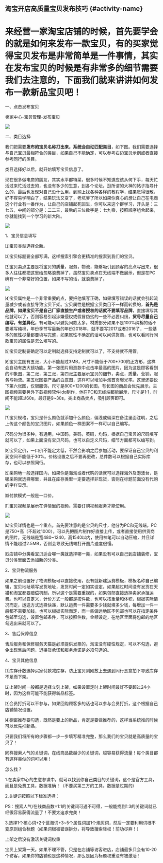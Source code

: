 ## 淘宝开店高质量宝贝发布技巧 {#activity-name}

# 来经营一家淘宝店铺的时候，首先要学会的就是如何来发布一款宝贝，有的买家觉得宝贝发布是非常简单是一件事情，其实在发布宝贝的时候是有非常多的细节需要我们去注意的，下面我们就来讲讲如何发布一款新品宝贝吧！

一、点击发布宝贝

卖家中心-宝贝管理-发布宝贝

![](https://mmbiz.qpic.cn/mmbiz_png/Ks5SDPYe8gnkibjKLRvyyy1KIF1PBEZ3eNY6S7lsQzxd6JxePaelf5e3EO3cPwQ3bCeuC7O2AEHkSFczW2yQFbQ/640?wx_fmt=png&wxfrom=5&wx_lazy=1&wx_co=1)

二、类目选择

我们把需要**发布的宝贝名称打出来，系统会自动匹配类目**，如下图。我们需要选择与自己宝贝最相符合的类目，如果自己不能确定，可以参考右边宝贝示例或者直接参考同行的类目。

类目选择好以后，就开始填写宝贝信息了。

现在很多做电商的朋友，其实水平都特菜，很多时候不知道应该从何下手，每天忙活过来忙活过去的，也没有多少的生意，到各个论坛，逛所谓的大神的帖子指导什么的，最后也发现对自己没什么用，到网上找各种各样的教程学，结果觉得很散，好不容易学明白了，结果玩法又变了，老坑爹了所以如果你真心的想让自己在电商这个行业有一番作为，让自己的店铺起死回生，你可以来这个群学习，开头是：三七五，中间的部分是：二二三，最后的三位数字是：七九零，按照顺序组合起来，你就能找到一个学习的新大陆。

![](https://mmbiz.qpic.cn/mmbiz_png/Ks5SDPYe8gnkibjKLRvyyy1KIF1PBEZ3eibfsQj5Tj9rKjLuJibpaiaFiagWUIy2Ln2lia59icx8icHSmfiaTZpTmpBsibjg/640?wx_fmt=png&wxfrom=5&wx_lazy=1&wx_co=1)

1、宝贝信息填写

⑴宝贝类型选择全新。

⑵宝贝标题要全部写满，这样搜索引擎会更精准的搜索到我们的宝贝。

⑶宝贝卖点主要是将宝贝的质量，服务，物流，能够吸引到顾客的亮点写出来，很多人往往都把这里给忽略浪费掉了，虽然宝贝卖点在无线端不做展示，但是在PC确有一个非常好的位置，如果不写的话，就浪费掉了。

![](https://mmbiz.qpic.cn/mmbiz_png/Ks5SDPYe8gnkibjKLRvyyy1KIF1PBEZ3eQfZfZIXuIoI6p4RVEddsvy5OoslbCBatLpbwCFEBo4FDic2DoFwpjgw/640?wx_fmt=png&wxfrom=5&wx_lazy=1&wx_co=1)

⑷宝贝属性是一个非常重要的点，要把他填写正确，如果填写错误的话就会引起流量减少或者直接导致宝贝下架。宝贝属性是根据宝贝类目不一样而转换的，**首先是品牌，如果宝贝不是自己厂家直接生产或者授权的话就不要填写品牌**，直接填写其他就可以了，否则容易引起涉嫌侵权或假冒伪劣的一些不必要纠纷，**货号尽量自己编写，有差异化**，有可能可以避免同款太多，材质部分如果不是100%纯棉的话不要填写纯棉，年份季节写最新的年份2018年，就不要写2017或者2016了，一些基本的属性尽量都要填写完整，如果属性不确定的话可以问供货商，也可以看同行同款宝贝的属性是怎么填写的。

⑸宝贝定制要确定可以定制就选择支持定制就可以了，不支持就不用管。

⑹宝贝主图有五张，大小不能超过3MB，尺寸不能低于700\*700的正方形，这样会自动有放大镜功能。第一张图片用测款中点击率最高的图片，因为这是顾客看到的印象图，第二张，第三张，第四张主要展示宝贝的细节，卖点，质量，营销，服务与物流。第五张图要产品的白底图，这样可以增加手淘首页曝光率。这里还要说下第六张图，仅限服饰，尺寸是800\*1200的长图，有长图的商品会优先展示。主图视频需要另外下载视频软件ido制作，他在PC和无线端都能展示，尺寸是1:1，时间不能超过60s，最好是9~30s，突出商品卖点，吸引顾客即可。

![](https://mmbiz.qpic.cn/mmbiz_png/Ks5SDPYe8gnkibjKLRvyyy1KIF1PBEZ3eTzBRNdgLGuA9E6icOI5T6Q3y1z6XDXyuw8ibeIdI0b7eibuUiaPfUCMXPg/640?wx_fmt=png&wxfrom=5&wx_lazy=1&wx_co=1)

⑺宝贝规格，宝贝是什么颜色就添加什么颜色，偏浅或偏深在备注里面注明，之后上传这个颜色的宝贝图片，如果颜色一样图案不一样可以自己编写。

尺码分为很多种，有通用，中国码，美码，英码，均码，根据自己宝贝的尺码填写就可以了，如果上面没有宝贝尺码，也可以自定义尺码，细节方面都可以编写到。

⑻宝贝定价，一口价不能定太低，不然会影响之后参加活动，要保证自己宝贝的利润空间不能低于30%。价格设置之后不要再更改，总件数可以根据自己实际库存，也可以参照同行。

⑼采购地一般选择国内，如果你是海淘或者代购的话就可以选择海外及港澳台，是哪采购就选择哪里，并且在库存类型一定要选择非现货，否则在标题前面没有代购的字样显示。

⑽付款模式一般是一口价。

⑾宝贝视频是展示在详情里的视频，需要订购视频服务才能使用。

![](https://mmbiz.qpic.cn/mmbiz_png/Ks5SDPYe8gnkibjKLRvyyy1KIF1PBEZ3eXPMwcqQicjNZuAKx3V4suDykSkiadtMeBp5Q0Fx1ExLgYStpWxzIopQg/640?wx_fmt=png&wxfrom=5&wx_lazy=1&wx_co=1)

⑿宝贝详情也是一个重点，首先要注意的是宝贝的尺寸，他分为PC和无线端，PC是750\*高（不超过1000）。可以先把图片制作好直接上传，或者直接使用供货商的图片。无线端是宽480~1240，高1540以内，使用神笔可以自动压缩，并且详情不能超过2.5MB，否则会导致无线端打开图片速度很慢。

⒀店铺中分类看宝贝适合哪一类就选择哪一类，如果没有可以自己到店铺装修，宝贝分类里面去添加新的分类。

2、宝贝物流服务

如果之前设置好了物流模板可以直接使用，没有就新建运费模板，模板名称自己编辑，宝贝地址填写发货地址，发货时间一定如实设定，如果超过时间没有发货在天猫和淘宝都要赔偿机制，所以这个是需要重视的，如果包邮直接选择卖家承担运费。也可以自定义，计价方式一般都是按件数，也可以按重量和体积，根据实际情况而定，运送方式选择快递，默认运费一件需要多少钱就填多少钱，每增加一件一般都不需要加钱，也可以根据实际而定，而一些偏远地区不包邮也可以在指定条件包邮里勾选，设置包邮条件，可以按照件数，金额设定，在地区里面将包邮的地区勾选出来就可以了。

3、售后保障信息

售后服务和保修服务天猫是必须提供发票的，淘宝没有硬性规定，可以不勾选，避免出现售后问题，退换货承诺和服务承诺是必须勾选的。

4、宝贝其他信息

⑴库存计数选择买家付款减库存，防止宝贝刚刚放上去遇到同行恶意拍下导致库存不足而下架。

⑵上架时间一般都是选择立刻上架，如果设置定时上架时间最好不要超过24小时，因为这样可能不能获得新品标签。

⑶会员打折可以不参与，如果回购顾客多的话也可以参与会员打折，这个根据自己店铺情况设置。

⑷橱窗推荐要勾选，既然是要上的新品，肯定是要做推荐的，这样当系统推的时候可以优先推新品。

只要我们将所有的步骤都一步一步填写精准完整，那么我们的宝贝就是高质量的宝贝了！

同样搜索人气的关键词，在线商品数越少的关键词，越容易获得流量！每个类目都有这样类似的词可以用！

怎么找？

1.在卖家中心的生意参谋中，就可以找到你自己类目的关键词，这个是官方工具，而且是免费工具，数据准确！（不要买第三方的工具，数据是过期的）

2.关键词按照以下标准选择：

PS：搜索人气/在线商品数=1:1的关键词可遇不可得，一般能找到1:3的关键词就已经很容易获得流量了！不要太追求完美！

3.选择1个核心词+2个蓝海词+3~5个属性词加1个炮灰词，然后一定要利用词根不变原则组合标题（如果词根被错误拆分，将导致搜索降权！前功尽弃！）

上架之后没有激活关键词权重

宝贝上架第一天，如果不理不管，只是在店铺等访客进店，店铺最多只会有10-20个访客，如果你的店铺也是这种情况，那么是因为标题权重没有被激活！

